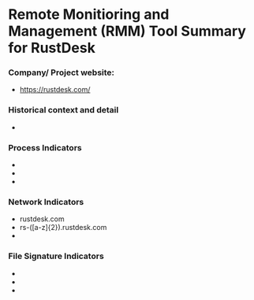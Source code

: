 # Remote Monitioring and Management (RMM) Tool Summary for RustDesk

### Company/ Project website:
- https://rustdesk.com/

### Historical context and detail
- 

### Process Indicators
- 
- 
- 

### Network Indicators
- rustdesk.com
- rs-([a-z]{2}).rustdesk.com
-

### File Signature Indicators
- 
-
-
